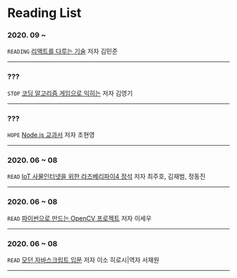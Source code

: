 # Reading List

### 2020. 09 ~ 
`READING` [리액트를 다루는 기술](https://book.naver.com/bookdb/book_detail.nhn?bid=15372757) 저자 김민준

---

### ???
`STOP` [코딩 알고리즘 게임으로 익히는](https://book.naver.com/bookdb/book_detail.nhn?bid=14841097) 저자 김영기

---

### ???
`HOPE` [Node.js 교과서](https://book.naver.com/bookdb/book_detail.nhn?bid=16418778) 저자 조현영

---

### 2020. 06 ~ 08
`READ` [IoT 사물인터넷을 위한 라즈베리파이4 정석](https://book.naver.com/bookdb/book_detail.nhn?bid=15811600) 저자 최주호, 김재범, 정동진

---

### 2020. 06 ~ 08
`READ` [파이썬으로 만드는 OpenCV 프로젝트](https://book.naver.com/bookdb/book_detail.nhn?bid=14652444) 저자 이세우

---

### 2020. 06 ~ 08
`READ` [모던 자바스크립트 입문](https://book.naver.com/bookdb/book_detail.nhn?bid=13447219) 저자 이소 히로시|역자 서재원

---
